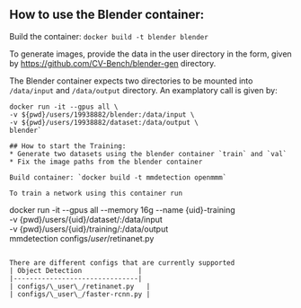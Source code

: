 ## How to use the Blender container:
Build the container: `docker build -t blender blender` 

To generate images, provide the data in the user directory in the form, given by https://github.com/CV-Bench/blender-gen directory.

The Blender container expects two directories to be mounted into `/data/input` and `/data/output` directory.
An examplatory call is given by:
```
docker run -it --gpus all \
-v ${pwd}/users/19938882/blender:/data/input \
-v ${pwd}/users/19938882/dataset:/data/output \
blender`

## How to start the Training:
* Generate two datasets using the blender container `train` and `val` 
* Fix the image paths from the blender container

Build container: `docker build -t mmdetection openmmm`

To train a network using this container run 
```
docker run -it --gpus all --memory 16g --name {uid}-training \
-v {pwd}/users/{uid}/dataset/:/data/input \
-v {pwd}/users/{uid}/training/:/data/output \
mmdetection configs/_user_/retinanet.py
```

There are different configs that are currently supported
| Object Detection              |
|-------------------------------|
| configs/\_user\_/retinanet.py   |
| configs/\_user\_/faster-rcnn.py |